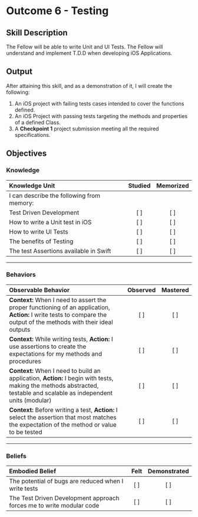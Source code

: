 # Outcome 6 - Testing
## Skill Description

The Fellow will be able to write Unit and UI Tests. The Fellow will understand and implement T.D.D when developing iOS Applications.

## Output

After attaining this skill, and as a demonstration of it, I will create the following:

1. An iOS project with failing tests cases intended to cover the functions defined.
2. An iOS Project with passing tests targeting the methods and properties of a defined Class.
3. A **Checkpoint 1** project submission meeting all the required specifications.

## Objectives
### Knowledge

| Knowledge Unit   |      Studied      | Memorized |
|:-------------|:------------------:|:--------:|
| I can describe the following from memory: | |
| Test Driven Development | [ ] | [ ] |
| How to write a Unit test in iOS | [ ] | [ ] |
| How to write UI Tests | [ ] | [ ] |
| The benefits of Testing | [ ] | [ ] |
| The test Assertions available in Swift | [ ] | [ ] |

-------

### Behaviors

| Observable Behavior   |      Observed      | Mastered |
|:-------------|:------------------:|:--------:|
| **Context:** When I need to assert the proper functioning of an application, **Action:** I write tests to compare the output of the methods with their ideal outputs | [ ] | [ ] |
| **Context:** While writing tests, **Action:** I use assertions to create the expectations for my methods and procedures | [ ] | [ ] |
| **Context:** When I need to build an application, **Action:**  I begin with tests, making the methods abstracted, testable and scalable as independent units (modular) | [ ] | [ ] |
| **Context:** Before writing a test, **Action:** I select the assertion that most matches the expectation of the method or value to be tested | [ ] | [ ] |

-------

### Beliefs

| Embodied Belief   |      Felt      | Demonstrated |
|:-------------|:------------------:|:--------:|
| The potential of bugs are reduced when I write tests | [ ] | [ ] |
| The Test Driven Development approach forces me to write modular code | [ ] | [ ] |
